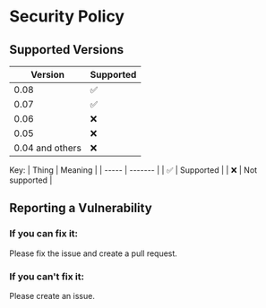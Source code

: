 # Security Policy

## Supported Versions

| Version | Supported          |
| ------- | ------------------ |
| 0.08    | :white_check_mark: |
| 0.07    | :white_check_mark: |                
| 0.06    | :x:                |
| 0.05    | :x:                |
| 0.04 and others    | :x:                |

Key:
| Thing | Meaning |
| ----- | ------- |
| :white_check_mark: | Supported |
| :x: | Not supported |

## Reporting a Vulnerability

### If you can fix it:
Please fix the issue and create a pull request.
### If you can't fix it:
Please create an issue.
